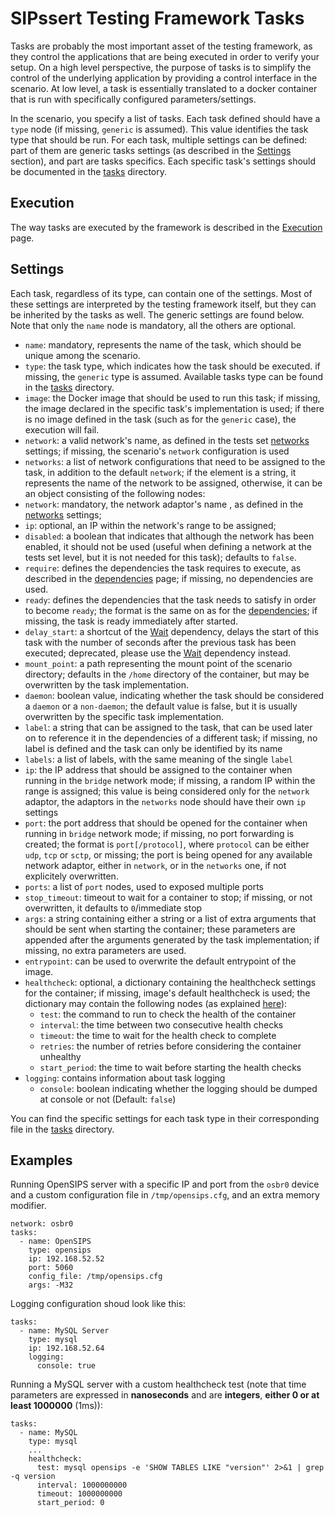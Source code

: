 # SIPssert Testing Framework Tasks

Tasks are probably the most important asset of the testing framework, as they
control the applications that are being executed in order to verify your setup.
On a high level perspective, the purpose of tasks is to simplify the control of
the underlying application by providing a control interface in the scenario. At
low level, a task is essentially translated to a docker container that is run
with specifically configured parameters/settings.

In the scenario, you specify a list of tasks. Each task defined should have a
`type` node (if missing, `generic` is assumed). This value identifies the task
type that should be run. For each task, multiple settings can be defined: part
of them are generic tasks settings (as described in the [Settings](#settings)
section), and part are tasks specifics. Each specific task's settings should be
documented in the [tasks](tasks) directory.

## Execution

The way tasks are executed by the framework is described in the
[Execution](execution.md) page.

## Settings

Each task, regardless of its type, can contain one of the settings. Most of
these settings are interpreted by the testing framework itself, but they can be
inherited by the tasks as well. The generic settings are found below. Note that
only the `name` node is mandatory, all the others are optional.

* `name`: mandatory, represents the name of the task, which should be unique
among the scenario.
* `type`: the task type, which indicates how the task should be executed. if
missing, the `generic` type is assumed. Available tasks type can be found in
the [tasks](tasks) directory.
* `image`: the Docker image that should be used to run this task; if missing,
the image declared in the specific task's implementation is used; if there is
no image defined in the task (such as for the `generic` case), the execution
will fail.
* `network`: a valid network's name, as defined in the tests set
[networks](config/tests-set.md#networks) settings; if missing, the scenario's
`network` configuration is used
* `networks`: a list of network configurations that need to be assigned to the
task, in addition to the default `network`; if the element is a string, it
represents the name of the network to be assigned, otherwise, it can be an
object consisting of the following nodes:
 * `network`: mandatory, the network adaptor's name , as defined in the 
[networks](config/tests-set.md#networks) settings;
 * `ip`: optional, an IP within the network's range to be assigned;
 * `disabled`: a boolean that indicates that although the network has been
enabled, it should not be used (useful when defining a network at the tests
set level, but it is not needed for this task); defaults to `false`.
* `require`: defines the dependencies the task requires to execute, as
described in the [dependencies](dependencies.md) page; if missing, no
dependencies are used.
* `ready`: defines the dependencies that the task needs to satisfy in order to
become `ready`; the format is the same on as for the
[dependencies](dependencies.md); if missing, the task is ready immediately
after started.
* `delay_start`: a shortcut of the [Wait](dependencies.md#wait) dependency,
delays the start of this task with the number of seconds after the previous
task has been executed; deprecated, please use the [Wait](dependencies.md#wait)
dependency instead.
* `mount_point`: a path representing the mount point of the scenario directory;
defaults in the `/home` directory of the container, but may be overwritten by
the task implementation.
* `daemon`: boolean value, indicating whether the task should be considered a
`daemon` or a `non-daemon`; the default value is false, but it is usually
overwritten by the specific task implementation.
* `label`: a string that can be assigned to the task, that can be used later on
to reference it in the dependencies of a different task; if missing, no label
is defined and the task can only be identified by its name
* `labels`: a list of labels, with the same meaning of the single `label`
* `ip`: the IP address that should be assigned to the container when running in
the `bridge` network mode; if missing, a random IP within the range is
assigned; this value is being considered only for the `network` adaptor, the
adaptors in the `networks` node should have their own `ip` settings
* `port`: the port address that should be opened for the container when
running in `bridge` network mode; if missing, no port forwarding is created;
the format is `port[/protocol]`, where `protocol` can be either `udp`, `tcp` or
`sctp`, or missing; the port is being opened for any available network adaptor,
either in `network`, or in the `networks` one, if not explicitely overwritten.
* `ports`: a list of `port` nodes, used to exposed multiple ports
* `stop_timeout`: timeout to wait for a container to stop; if missing, or not
overwritten, it defaults to `0`/immediate stop
* `args`: a string containing either a string or a list of extra arguments that
should be sent when starting the container; these parameters are appended after
the arguments generated by the task implementation; if missing, no extra
parameters are used.
* `entrypoint`: can be used to overwrite the default entrypoint of the image.
* `healthcheck`: optional, a dictionary containing the healthcheck settings for
the container; if missing, image's default healthcheck is used; the dictionary
may contain the following nodes (as explained [here](https://docker-py.readthedocs.io/en/stable/containers.html)):
  * `test`: the command to run to check the health of the container
  * `interval`: the time between two consecutive health checks
  * `timeout`: the time to wait for the health check to complete
  * `retries`: the number of retries before considering the container unhealthy
  * `start_period`: the time to wait before starting the health checks
* `logging`: contains information about task logging
  * `console`: boolean indicating whether the logging should be dumped at console or not (Default: `false`)

You can find the specific settings for each task type in their corresponding
file in the  [tasks](tasks) directory.

## Examples

Running OpenSIPS server with a specific IP and port from the `osbr0` device and
a custom configuration file in `/tmp/opensips.cfg`, and an extra memory modifier.

``` 
network: osbr0
tasks:
  - name: OpenSIPS
    type: opensips
    ip: 192.168.52.52
    port: 5060
    config_file: /tmp/opensips.cfg
    args: -M32
```

Logging configuration shoud look like this:

```
tasks:
  - name: MySQL Server
    type: mysql
    ip: 192.168.52.64
    logging:
      console: true
```

Running a MySQL server with a custom healthcheck test (note that 
time parameters are expressed in **nanoseconds** and are **integers**, 
**either 0 or at least 1000000** (1ms)):

```
tasks:
  - name: MySQL
    type: mysql
    ...
    healthcheck:
      test: mysql opensips -e 'SHOW TABLES LIKE "version"' 2>&1 | grep -q version
      interval: 1000000000
      timeout: 1000000000
      start_period: 0
```
